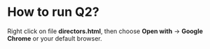 # How to run Q2?
Right click on file **directors.html**, then choose **Open with** -> **Google Chrome** or your default browser.
